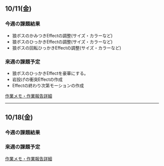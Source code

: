 ## 10/11(金)

### 今週の課題結果

-  狼ボスのかみつきEffectの調整(サイズ・カラーなど)
-  狼ボスのひっかきEffectの調整(サイズ・カラーなど)
-  狼ボスの回転ひっかきEffectの調整(サイズ・カラーなど)

### 来週の課題予定

*  狼ボスのひっかきEffectを豪華にする。
*  岩投げの衝突Effectの作成
*  Effectの終わり次第モーションの作成

[作業メモ・作業報告詳細](10_11.md)

---

## 10/18(金)

### 今週の課題結果

### 来週の課題予定

[作業メモ・作業報告詳細](10_18.md)
